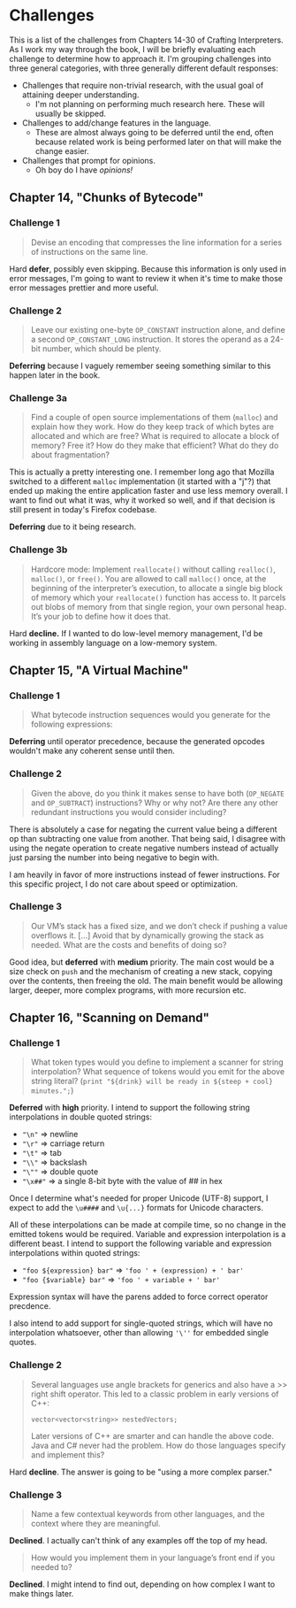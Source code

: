 # Challenges
This is a list of the challenges from Chapters 14-30 of Crafting Interpreters.
As I work my way through the book, I will be briefly evaluating each challenge
to determine how to approach it.  I'm grouping challenges into three general
categories, with three generally different default responses:

 - Challenges that require non-trivial research, with the usual goal of attaining
   deeper understanding.
   - I'm not planning on performing much research here.  These will usually be
     skipped.
 - Challenges to add/change features in the language.
   - These are almost always going to be deferred until the end, often because
     related work is being performed later on that will make the change easier.
 - Challenges that prompt for opinions.
   - Oh boy do I have *opinions!*

## Chapter 14, "Chunks of Bytecode"
### Challenge 1
> Devise an encoding that compresses the line information for a series of
> instructions on the same line.

Hard **defer**, possibly even skipping.  Because this information is only used
in error messages, I'm going to want to review it when it's time to make those
error messages prettier and more useful.

### Challenge 2
> Leave our existing one-byte `OP_CONSTANT` instruction alone, and define a
second  `OP_CONSTANT_LONG` instruction. It stores the operand as a 24-bit
number, which should be plenty.

**Deferring** because I vaguely remember seeing something similar to this happen
later in the book.

### Challenge 3a
> Find a couple of open source implementations of them (`malloc`) and explain
how they work. How do they keep track of which bytes are allocated and which are
free? What is required to allocate a block of memory? Free it? How do they make
that efficient? What do they do about fragmentation?

This is actually a pretty interesting one.  I remember long ago that Mozilla
switched to a different `malloc` implementation (it started with a "j"?) that
ended up making the entire application faster and use less memory overall.
I want to find out what it was, why it worked so well, and if that decision
is still present in today's Firefox codebase.

**Deferring** due to it being research.

### Challenge 3b
> Hardcore mode: Implement `reallocate()` without calling `realloc()`,
`malloc()`, or `free()`. You are allowed to call `malloc()` once, at the
beginning of the interpreter’s execution, to allocate a single big block of
memory which your `reallocate()` function has access to. It parcels out blobs
of memory from that single region, your own personal heap. It’s your job to
define how it does that.

Hard **decline.**  If I wanted to do low-level memory management, I'd be
working in assembly language on a low-memory system.

## Chapter 15, "A Virtual Machine"

### Challenge 1
> What bytecode instruction sequences would you generate for the following
expressions:

**Deferring** until operator precedence, because the generated opcodes wouldn't
make any coherent sense until then.

### Challenge 2
> Given the above, do you think it makes sense to have both (`OP_NEGATE` and
`OP_SUBTRACT`) instructions? Why or why not? Are there any other redundant
instructions you would consider including?

There is absolutely a case for negating the current value being a different op
than subtracting one value from another.  That being said, I disagree with using
the negate operation to create negative numbers instead of actually just parsing
the number into being negative to begin with.

I am heavily in favor of more instructions instead of fewer instructions.  For
this specific project, I do not care about speed or optimization.

### Challenge 3
> Our VM’s stack has a fixed size, and we don’t check if pushing a value
overflows it.  [...] Avoid that by dynamically growing the stack as needed.
What are the costs and benefits of doing so?

Good idea, but **deferred** with **medium** priority.  The main cost would be
a size check on `push` and the mechanism of creating a new stack, copying over
the contents, then freeing the old.  The main benefit would be allowing larger,
deeper, more complex programs, with more recursion etc.

## Chapter 16, "Scanning on Demand"

### Challenge 1
> What token types would you define to implement a scanner for string
interpolation? What sequence of tokens would you emit for the above string
literal? (`print "${drink} will be ready in ${steep + cool} minutes.";`)

**Deferred** with **high** priority.  I intend to support the following string
interpolations in double quoted strings:

 - `"\n"` => newline
 - `"\r"` => carriage return
 - `"\t"` => tab
 - `"\\"` => backslash
 - `"\""` => double quote
 - `"\x##"` => a single 8-bit byte with the value of ## in hex

Once I determine what's needed for proper Unicode (UTF-8) support, I expect to
add the `\u####` and `\u{...}` formats for Unicode characters.

All of these interpolations can be made at compile time, so no change in the
emitted tokens would be required.  Variable and expression interpolation is a
different beast.  I intend to support the following variable and expression
interpolations within quoted strings:

 - `"foo ${expression} bar"` => `'foo ' + (expression) + ' bar'`
 - `"foo {$variable} bar"` => `'foo ' + variable + ' bar'`

Expression syntax will have the parens added to force correct operator precdence.

I also intend to add support for single-quoted strings, which will have no
interpolation whatsoever, other than allowing `'\''` for embedded single quotes.

### Challenge 2
> Several languages use angle brackets for generics and also have a >> right
> shift operator. This led to a classic problem in early versions of C++:
>
> `vector<vector<string>> nestedVectors;`
>
> Later versions of C++ are smarter and can handle the above code. Java and C#
> never had the problem. How do those languages specify and implement this?

Hard **decline**.  The answer is going to be "using a more complex parser."

### Challenge 3
> Name a few contextual keywords from other languages, and the context where
they are meaningful.

**Declined**.  I actually can't think of any examples off the top of my head.

> How would you implement them in your language’s front end if you needed to?

**Declined**.  I might intend to find out, depending on how complex I want to make things later.
